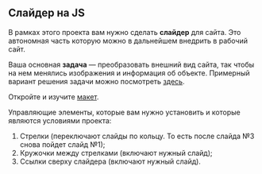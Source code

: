 ## Слайдер на JS

В рамках этого проекта вам нужно сделать <strong>слайдер</strong> для сайта. Это автономная часть которую можно в дальнейшем внедрить в рабочий сайт. 

Ваша основная <strong>задача</strong> — преобразовать внешний вид сайта, так чтобы на нем менялись изображения и информация об объекте. Примерный вариант решения задачи можно посмотреть <a href="https://codepen.io/SkillFactory/pen/NWYraLv">здесь</a>.

Откройте и изучите <a href="https://www.figma.com/file/D4rkmpfIjEC3GwYBPgE1vd/Slider">макет</a>.

Управляющие элементы, которые вам нужно установить и которые являются условиями проекта:

<ol>
    <li>Стрелки (переключают слайды по кольцу. То есть после слайда №3 снова пойдет слайд №1);</li>
    <li>Кружочки между стрелками (включают нужный слайд);</li>
    <li>Ссылки сверху слайдера (включают нужный слайд).</li>
</ol>